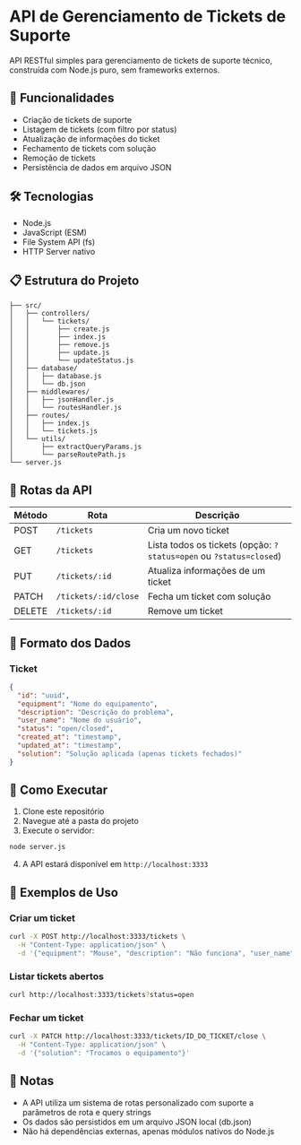 # API de Gerenciamento de Tickets de Suporte

API RESTful simples para gerenciamento de tickets de suporte técnico, construída com Node.js puro, sem frameworks externos.

## 🚀 Funcionalidades

- Criação de tickets de suporte
- Listagem de tickets (com filtro por status)
- Atualização de informações do ticket
- Fechamento de tickets com solução
- Remoção de tickets
- Persistência de dados em arquivo JSON

## 🛠️ Tecnologias

- Node.js
- JavaScript (ESM)
- File System API (fs)
- HTTP Server nativo

## 📋 Estrutura do Projeto

```
├── src/
│   ├── controllers/
│   │   └── tickets/
│   │       ├── create.js
│   │       ├── index.js
│   │       ├── remove.js
│   │       ├── update.js
│   │       └── updateStatus.js
│   ├── database/
│   │   ├── database.js
│   │   └── db.json
│   ├── middlewares/
│   │   ├── jsonHandler.js
│   │   └── routesHandler.js
│   ├── routes/
│   │   ├── index.js
│   │   └── tickets.js
│   └── utils/
│       ├── extractQueryParams.js
│       └── parseRoutePath.js
└── server.js
```

## 🔄 Rotas da API

| Método | Rota | Descrição |
|--------|------|-----------|
| POST | `/tickets` | Cria um novo ticket |
| GET | `/tickets` | Lista todos os tickets (opção: `?status=open` ou `?status=closed`) |
| PUT | `/tickets/:id` | Atualiza informações de um ticket |
| PATCH | `/tickets/:id/close` | Fecha um ticket com solução |
| DELETE | `/tickets/:id` | Remove um ticket |

## 📄 Formato dos Dados

### Ticket
```json
{
  "id": "uuid",
  "equipment": "Nome do equipamento",
  "description": "Descrição do problema",
  "user_name": "Nome do usuário",
  "status": "open/closed",
  "created_at": "timestamp",
  "updated_at": "timestamp",
  "solution": "Solução aplicada (apenas tickets fechados)"
}
```

## 🚦 Como Executar

1. Clone este repositório
2. Navegue até a pasta do projeto
3. Execute o servidor:
```bash
node server.js
```
4. A API estará disponível em `http://localhost:3333`

## 📝 Exemplos de Uso

### Criar um ticket
```bash
curl -X POST http://localhost:3333/tickets \
  -H "Content-Type: application/json" \
  -d '{"equipment": "Mouse", "description": "Não funciona", "user_name": "Carlos"}'
```

### Listar tickets abertos
```bash
curl http://localhost:3333/tickets?status=open
```

### Fechar um ticket
```bash
curl -X PATCH http://localhost:3333/tickets/ID_DO_TICKET/close \
  -H "Content-Type: application/json" \
  -d '{"solution": "Trocamos o equipamento"}'
```

## 📌 Notas

- A API utiliza um sistema de rotas personalizado com suporte a parâmetros de rota e query strings
- Os dados são persistidos em um arquivo JSON local (db.json)
- Não há dependências externas, apenas módulos nativos do Node.js